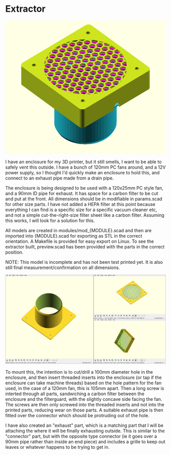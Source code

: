 Extractor
=========

![Extractor Fan Enclosure](https://github.com/nistur/extractor/blob/main/screenshots/combined.png?raw=true)

I have an enclosure for my 3D printer, but it still smells, I want to be able to safely vent this outside. I have a bunch of 120mm PC fans around, and a 12V power supply, so I thought I'd quickly make an enclosure to hold this, and connect to an exhaust pipe made from a drain pipe.

The enclosure is being designed to be used with a 120x25mm PC style fan, and a 90mm ID pipe for exhaust. It has space for a carbon filter to be cut and put at the front. All dimensions should be in modifiable in params.scad for other size parts. I have not added a HEPA filter at this point because everything I can find is a specific size for a specific vacuum cleaner etc, and not a simple cut-the-right-size filter sheet like a carbon filter. Assuming this works, I will look for a solution for this.

All models are created in modules/mod_{MODULE}.scad and then are imported into {MODULE}.scad for exporting as STL in the correct orientation. A Makefile is provided for easy export on Linux. To see the extractor built, preview.scad has been provided with the parts in the correct position.

NOTE: This model is incomplete and has not been test printed yet. It is also still final measurement/confirmation on all dimensions.

![Parts](https://github.com/nistur/extractor/blob/main/screenshots/separate.png?raw=true)

To mount this, the intention is to cut/drill a 100mm diameter hole in the enclosure, and then insert threaded inserts into the enclosure (or tap if the enclosure can take machine threads) based on the hole pattern for the fan used, in the case of a 120mm fan, this is 105mm apart. Then a long screw is interted through all parts, sandwiching a carbon filter between the enclosure and the filterguard, with the slightly concave side facing the fan. The screws are then only screwed into the threaded inserts and not into the printed parts, reducing wear on those parts. A suitable exhaust pipe is then fitted over the connector which should be protruding out of the hole.

I have also created an "exhaust" part, which is a matching part that I will be attaching the where it will be finally exhausting outside. This is similar to the "connector" part, but with the opposite type connector (ie it goes over a 90mm pipe rather than inside an end piece) and includes a grille to keep out leaves or whatever happens to be trying to get in.
